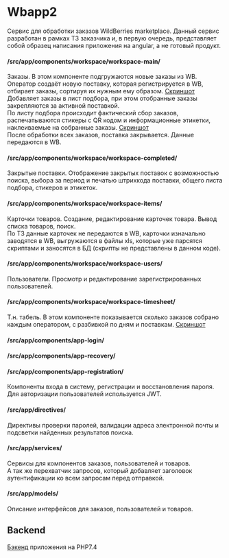 # Wbapp2

Сервис для обработки заказов WildBerries marketplace.
Данный сервис разработан в рамках ТЗ заказчика и, в первую очередь, представляет собой образец написания приложения на angular, а не готовый продукт.

#### /src/app/components/workspace/workspace-main/
Заказы. В этом компоненте подгружаются новые заказы из WB.<br/>
Оператор создаёт новую поставку, которая регистрируется в WB, отбирает заказы, сортируя их нужным ему образом.  <a href="/screenshots/screen1.jpg" target="_blank">Скриншот</a><br/>
Добавляет заказы в лист подбора, при этом отобранные заказы закрепляются за активной поставкой.<br/>
По листу подбора происходит фактический сбор заказов, распечатываются стикеры с QR кодом и информационные этикетки, наклеиваемые на собранные заказы. <a href="/screenshots/screen2.jpg" target="_blank">Скриншот</a><br/>
После обработки всех заказов, поставка закрывается. Данные передаются в WB.

#### /src/app/components/workspace/workspace-completed/
Закрытые поставки. Отображение закрытых поставок с возможностью поиска, выбора за период и печатью штрихкода поставки, общего листа подбора, стикеров и этикеток.

#### /src/app/components/workspace/workspace-items/
Карточки товаров. Создание, редактирование карточек товара. Вывод списка товаров, поиск.<br/>
По ТЗ данные карточек не передаются в WB, карточки изначально заводятся в WB, выгружаются в файлы xls, которые уже парсятся скриптами и заносятся в БД (скрипты не представлены в данном коде).

#### /src/app/components/workspace/workspace-users/
Пользователи. Просмотр и редактирование зарегистрированных пользователей.

#### /src/app/components/workspace/workspace-timesheet/
Т.н. табель. В этом компоненте показывается сколько заказов собрано каждым оператором, с разбивкой по дням и поставкам. <a href="/screenshots/screen3.jpg" target="_blank">Скриншот</a>

#### /src/app/components/app-login/
#### /src/app/components/app-recovery/
#### /src/app/components/app-registration/
Компоненты входа в систему, регистрации и восстановления пароля.<br/>
Для авторизации пользователей используется JWT.

#### /src/app/directives/
Директивы проверки паролей, валидации адреса электронной почты и подсветки найденных результатов поиска.

#### /src/app/services/
Сервисы для компонентов заказов, пользователей и товаров.<br/>
А так же перехватчик запросов, который добавляет заголовок аутентификации ко всем запросам перед отправкой. 

#### /src/app/models/
Описание интерфейсов для заказов, пользователей и товаров.

## Backend
<a href="https://github.com/EugeneSkr/wbapp2_back" target="_blank">Бэкенд</a> приложения на PHP7.4

